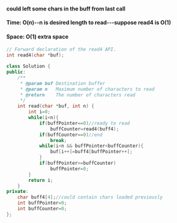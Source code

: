 #### could left some chars in the buff from last call
#### Time: O(n)--n is desired length to read---suppose read4 is O(1)
#### Space: O(1) extra space

```C++
// Forward declaration of the read4 API.
int read4(char *buf);

class Solution {
public:
    /**
     * @param buf Destination buffer
     * @param n   Maximum number of characters to read
     * @return    The number of characters read
     */
    int read(char *buf, int n) {
        int i=0;
        while(i<n){
            if(buffPointer==0)//ready to read
                buffCounter=read4(buff4);
            if(buffCounter==0)//end
                break;
            while(i<n && buffPointer<buffCounter){
                buf[i++]=buff4[buffPointer++];
            }
            if(buffPointer>=buffCounter)
                buffPointer=0;
        }
        return i;
    }
private:
    char buff4[4];//could contain chars loaded previously
    int buffPointer=0;
    int buffCounter=0;
};
```
